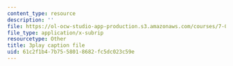 ```yaml
---
content_type: resource
description: ''
file: https://ol-ocw-studio-app-production.s3.amazonaws.com/courses/7-012-introduction-to-biology-fall-2004/61c2f1b47b7558018682fc5dc023c59e_Rqs_zVh5sr8.vtt
file_type: application/x-subrip
resourcetype: Other
title: 3play caption file
uid: 61c2f1b4-7b75-5801-8682-fc5dc023c59e
---
```

